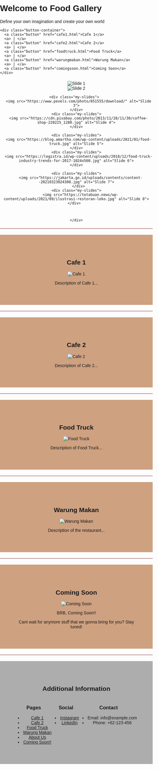 <!DOCTYPE html>
<html>
<head>
  <title>Food Gallery</title>
  <style>
    body {
      margin: 0;
      padding: 0;
      font-family: Arial, sans-serif;
    }

    /* Home Page */
    .home-page {
      background-color: #1d7cc4;
      padding: 45px;
      text-align: center;
    }

    /* Slideshow */
    .slideshow-container {
      max-width: 1000px;
      position:static;
      margin:auto;
      margin-top: 20px;
      text-align: center;
    }

    .slideshow-container img {
      max-width: 100%;
      max-height: 320px;
      width: auto;
      height: auto;
      object-fit: contain;
    }
    

    /* Cafe Sections */
    .cafe-section {
      padding: 50px;
      background-color: #a4501487;
    }

    /* Divider */
    .divider {
      height: 1px;
      background-color: #843030;
      margin: 20px 0;
    }

    /* Additional Information */
    .additional-info {
      padding: 50px;
      background-color: #adadad;
    }

    /* Information Columns */
    .info-columns {
      display: flex;
      justify-content: space-between;
    }

    .column {
      flex-basis: 30%;
    }

    /* Back to Home Button */
    .back-button {
      font-size: 16px;
      color: #333;
      background-color: #ddd;
      padding: 10px 20px;
      border: none;
      border-radius: 5px;
      cursor: pointer;
      transition: background-color 0.3s;
    }

    .back-button:hover {
      background-color: #11a33d;
    }
  </style>
</head>
<body>
  <!-- Home Page -->
  <div class="home-page">
    <h1>Welcome to Food Gallery</h1>
    <p>Define your own imagination and create your own world</p>

    <div class="button-container">
      <a class="button" href="cafe1.html">Cafe 1</a>
      <a> | </a>
      <a class="button" href="cafe2.html">Cafe 2</a>
      <a> | </a>
      <a class="button" href="foodtruck.html">Food Truck</a>
      <a> | </a>
      <a class="button" href="warungmakan.html">Warung Makan</a>
      <a> | </a>
      <a class="button" href="comingsoon.html">Coming Soon</a>
    </div>
  </div>

  <!-- Slideshow -->
  <div class="slideshow-container">
    <div class="my-slides">
      <img src="https://interiordesign.id/wp-content/uploads/2023/01/06-6-Inspirasi-Desain-Cafe-Outdoor-Unik-1024x576.jpg" alt="Slide 1">
    </div> 
    <div class="my-slides">
      <img src="https://img.freepik.com/premium-vector/monochrome-rough-sketch-european-outdoor-sidewalk-cafe-restaurant-coffeehouse_198278-3876.jpg" alt="Slide 2">
    </div>

    <div class="my-slides">  
      <img src="https://www.pexels.com/photo/851555/download/" alt="Slide 3">
    </div>
    <div class="my-slides">
      <img src="https://cdn.pixabay.com/photo/2013/11/28/11/30/coffee-shop-220225_1280.jpg" alt="Slide 4">
    </div>

    <div class="my-slides">
      <img src="https://blog.amartha.com/wp-content/uploads/2021/01/food-truck.jpg" alt="Slide 5">
    </div>
    <div class="my-slides">
      <img src="https://legistra.id/wp-content/uploads/2018/12/food-truck-industry-trends-for-2017-1024x560.jpg" alt="Slide 6">
    </div>

    <div class="my-slides">
        <img src="https://jakarta.go.id/uploads/contents/content--20210323024308.jpg" alt="Slide 7">
      </div>
    <div class="my-slides">
        <img src="https://totabuan.news/wp-content/uploads/2021/09/ilustrasi-restoran-leko.jpg" alt="Slide 8">
    </div>  
  


    </div>
  <div class="divider"></div>

  <!-- Cafe 1 Section -->
  <div class="cafe-section">
    <h2>Cafe 1</h2>
    <img src="https://cove-blog-id.sgp1.cdn.digitaloceanspaces.com/cove-blog-id/2022/10/cafe-di-jaksel.webp" alt="Cafe 1">
    <p>Description of Cafe 1...</p>
  </div>
  <div class="divider"></div>

  <!-- Cafe 2 Section -->
  <div class="cafe-section">
    <h2>Cafe 2</h2>
    <img src="https://cdn.idntimes.com/content-images/post/20221206/unnamed-1-874faa3d0c500ec5df4a068aee93630e.jpg" alt="Cafe 2">
    <p>Description of Cafe 2...</p>
  </div>
  <div class="divider"></div>

  <!-- Food Truck Section -->
  <div class="cafe-section">
    <h2>Food Truck</h2>
    <img src="https://www.bfi.co.id/Blog/Blog%20New/Usaha%20food%20truck/Tips%20Usaha%20Food%20Truck.jpg" alt="Food Truck">
    <p>Description of Food Truck...</p>
  </div>
  <div class="divider"></div>

  <!-- Warung Makan Section -->
  <div class="cafe-section">
    <h2>Warung Makan</h2>
    <img src="https://media-cdn.tripadvisor.com/media/photo-s/16/28/90/02/pecel-lele-mas-iwan.jpg" alt="Warung Makan">
    <p>Description of the restaurant...</p>
  </div>
  <div class="divider"></div>

  <!-- Coming Soon Section -->
  <div class="cafe-section">
    <h2>Coming Soon</h2>
    <img src="https://img.freepik.com/free-vector/coming-soon-background-with-focus-light-effect-design_1017-27277.jpg" alt="Coming Soon">
    <p>BRB, Coming Soon!!</p>
    <p>Cant wait for anymore stuff that we gonna bring for you? Stay tuned!</p>
  </div>
  <div class="divider"></div>

  <!-- Additional Information -->
  <div class="additional-info">
    <h2>Additional Information</h2>
    <div class="info-columns">
      <div class="column">
        <h3>Pages</h3>
        <ul>
          <!-- <li><a href="index.html">Home</a></li> -->
          <li><a href="cafe1.html">Cafe 1</a></li>
          <li><a href="cafe2.html">Cafe 2</a></li>
          <li><a href="foodtruck.html">Food Truck</a></li>
          <li><a href="warungmakan.html">Warung Makan</a></li>
          <li><a href="about.html">About Us</a></li>
          <li><a href="comingsoon.html">Coming Soon!!</a></li>
        </ul>
      </div>
      <div class="column">
        <h3>Social</h3>
        <ul>
          <li><a href="https://www.instagram.com/bramullah">Instagram</a></li>
          <li><a href="https://www.linkedin.com/in/bramullah/">LinkedIn</a></li>
          <!-- Add more social links as needed -->
        </ul>
      </div>
      <div class="column">
        <h3>Contact</h3>
        <ul>
          <li>Email: info@example.com</li>
          <li>Phone: +62-123-456</li>
          <!-- Add more contact information as needed -->
        </ul>
      </div>
    </div>
  </div>

  <script>
    var slideIndex = 0;
    showSlides();

    function showSlides() {
      var slides = document.getElementsByClassName("my-slides");
      for (var i = 0; i < slides.length; i++) {
        slides[i].style.display = "none";
      }
      slideIndex++;
      if (slideIndex > slides.length) {
        slideIndex = 1;
      }
      slides[slideIndex - 1].style.display = "block";
      setTimeout(showSlides, 2000); // Change slide every 2 seconds
    }
  </script>
</body>
</html>
